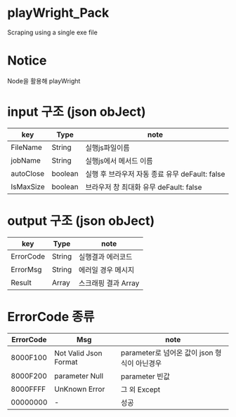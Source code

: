 # playWright_Pack
Scraping using a single exe file

# Notice
Node을 활용해 playWright

# input 구조 (json obJect) 
| key | Type | note |
| --- | --- | --- |
| FileName | String | 실행js파일이름 |
| jobName | String | 실행js에서 메서드 이름 |
| autoClose | boolean | 실행 후 브라우저 자동 종료 유무 deFault: false |
| IsMaxSize | boolean | 브라우저 창 최대화 유무 deFault: false  |

# output 구조 (json obJect) 
| key | Type | note |
| --- | --- | --- |
| ErrorCode | String | 실행결과 에러코드 |
| ErrorMsg | String | 에러일 경우 메시지 |
| Result | Array | 스크래핑 결과 Array |

# ErrorCode 종류
| ErrorCode | Msg | note |
| --- | --- | --- |
| 8000F100 | Not Valid Json Format | parameter로 넘어온 값이 json 형식이 아닌경우 |
| 8000F200 | parameter Null | parameter 빈값 |
| 8000FFFF | UnKnown Error | 그 외 Except|
| 00000000 | - | 성공 |
